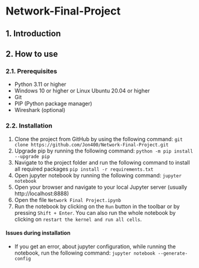 # Network-Final-Project

## 1. Introduction

## 2. How to use
### 2.1. Prerequisites
- Python 3.11 or higher
- Windows 10 or higher or Linux Ubuntu 20.04 or higher
- Git
- PIP (Python package manager)
- Wireshark (optional)

### 2.2. Installation
1. Clone the project from GitHub by using the following command:
```git clone https://github.com/Jon400/Network-Final-Project.git```
2. Upgrade pip by running the following command:
```python -m pip install --upgrade pip```
3. Navigate to the project folder and run the following command to install all required packages
```pip install -r requirements.txt```
4. Open jupyter notebook by running the following command:
```jupyter notebook```
5. Open your browser and navigate to your local Jupyter server (usually http://localhost:8888)
6. Open the file ```Network Final Project.ipynb```
7. Run the notebook by clicking on the ```Run``` button in the toolbar or by pressing ```Shift + Enter```. You can also run the whole notebook by clicking on  ```restart the kernel and run all cells```.

#### Issues during installation
* If you get an error, about jupyter configuration, while running the notebook, run the following command:
```jupyter notebook --generate-config```